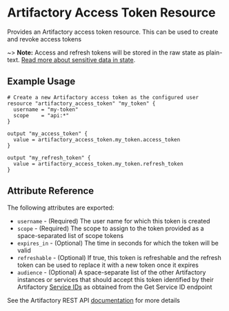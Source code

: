 # Artifactory Access Token Resource

Provides an Artifactory access token resource. This can be used to create and revoke access tokens

~> **Note:** Access and refresh tokens will be stored in the raw state as plain-text. [Read more about sensitive data in
state](https://www.terraform.io/docs/state/sensitive-data.html).

## Example Usage

```hcl
# Create a new Artifactory access token as the configured user
resource "artifactory_access_token" "my_token" {
  username = "my-token"
  scope    = "api:*"
}

output "my_access_token" {
  value = artifactory_access_token.my_token.access_token
}

output "my_refresh_token" {
  value = artifactory_access_token.my_token.refresh_token
}
```

## Attribute Reference

The following attributes are exported:

* `username` - (Required) The user name for which this token is created
* `scope` - (Required) The scope to assign to the token provided as a space-separated list of scope tokens
* `expires_in` - (Optional) The time in seconds for which the token will be valid
* `refreshable` - (Optional) If true, this token is refreshable and the refresh token can be used to replace it with a new token once it expires
* `audience` - (Optional) A space-separate list of the other Artifactory instances or services that should accept this token identified by their Artifactory [Service IDs](https://www.jfrog.com/confluence/display/JFROG/Artifactory+REST+API#ArtifactoryRESTAPI-GetServiceID) as obtained from the Get Service ID endpoint

See the Artifactory REST API [documentation](https://www.jfrog.com/confluence/display/JFROG/Artifactory+REST+API#ArtifactoryRESTAPI-CreateToken) for more details
